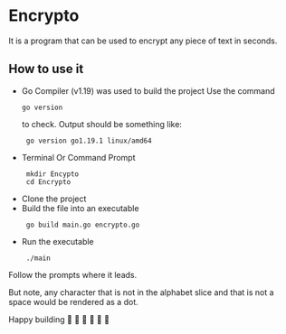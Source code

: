 # Encrypto
It is a program that can be used to encrypt any piece of text in seconds.

## How to use it

- Go Compiler (v1.19) was used to build the project
    Use the command 
    ```
    go version
    ```
    to check. Output should be something like:
    ```    
     go version go1.19.1 linux/amd64
     ```
- Terminal Or Command Prompt
    ```
     mkdir Encypto
     cd Encrypto
     ```
- Clone the project
- Build the file into an executable
    ```
     go build main.go encrypto.go
     ```
- Run the executable
    ```
     ./main
     ```


Follow the prompts where it leads.

But note, any character that is not in the alphabet slice and that is not a space would be rendered as a dot.

Happy building 🥳 🥳 🥳 🥳 🥳 🥳
